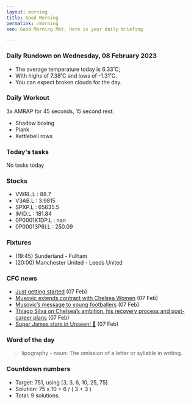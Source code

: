 ```yaml
---
layout: morning
title: Good Morning
permalink: /morning
seo: Good Morning Mat, Here is your daily briefing

---
```


<!-- weather_marker starts -->
### Daily Rundown on Wednesday, 08 February 2023

- The average temperature today is 6.33˚C;
- With highs of 7.38˚C and lows of -1.31˚C.
- You can expect broken clouds for the day.

<!-- weather_marker ends -->

### Daily Workout
<!-- workout_marker starts -->
3x AMRAP for 45 seconds, 15 second rest:

- Shadow boxing
- Plank
- Kettlebell rows

<!-- workout_marker ends -->

### Today's tasks
<!-- task_marker starts -->
No tasks today
<!-- task_marker ends -->

### Stocks

<!-- stocks_marker starts -->

- VWRL.L : 88.7
- V3AB.L : 3.9815
- SPXP.L : 65635.5
- IMID.L : 181.84
- 0P0001K1DP.L : nan
- 0P00013P6I.L : 250.09

<!-- stocks_marker ends -->

### Fixtures

<!-- sports_marker starts -->

<ul>
<li>(19:45) Sunderland - Fulham</li>
<li>(20:00) Manchester United - Leeds United</li>
</ul>

<!-- sports_marker ends -->

### CFC news

<!-- cfc_marker starts -->
- [Just getting started](https://chelseafc.com/en/video/im-just-getting-started-ze%C4%87ira-mu%C5%A1ovi%C4%87) (07 Feb)
- [Musovic extends contract with Chelsea Women](https://chelseafc.com/en/news/article/musovic-extends-contract-with-chelsea-women) (07 Feb)
- [Musovic’s message to young footballers](https://chelseafc.com/en/news/article/musovics-message-to-young-footballers) (07 Feb)
- [Thiago Silva on Chelsea’s ambition, his recovery process and post-career plans](https://chelseafc.com/en/news/article/thiago-silva-on-chelsea-ambition-recovery-process-post-career-plans) (07 Feb)
- [Super James stars in Unseen! 💙](https://chelseafc.com/en/video/lauren-james-sails-past-spurs-defence-to-secure-3-2-win-or-unseen-extra-or) (07 Feb)

<!-- cfc_marker ends -->

### Word of the day
<!-- word_marker starts -->

 > lipography - noun: The omission of a letter or syllable in writing.

<!-- word_marker ends -->

### Countdown numbers
<!-- game_marker starts -->

- Target: 751, using [3, 3, 6, 10, 25, 75]
- Solution: 75 x 10 + 6 / ( 3 + 3 )
- Total: 9 solutions.

<!-- game_marker ends -->
